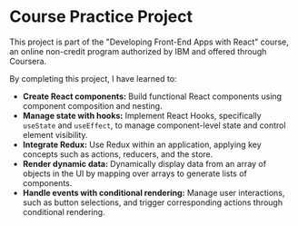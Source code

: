 # Course Practice Project

This project is part of the "Developing Front-End Apps with React" course, an online non-credit program authorized by IBM and offered through Coursera.

By completing this project, I have learned to:

- **Create React components:** Build functional React components using component composition and nesting.
- **Manage state with hooks:** Implement React Hooks, specifically `useState` and `useEffect`, to manage component-level state and control element visibility.
- **Integrate Redux:** Use Redux within an application, applying key concepts such as actions, reducers, and the store.
- **Render dynamic data:** Dynamically display data from an array of objects in the UI by mapping over arrays to generate lists of components.
- **Handle events with conditional rendering:** Manage user interactions, such as button selections, and trigger corresponding actions through conditional rendering.